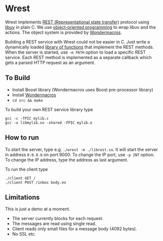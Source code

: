 # Wrest

Wrest implements [REST (Representational state transfer)](https://en.wikipedia.org/wiki/Representational_state_transfer)
protocol using [libuv](https://en.wikipedia.org/wiki/Libuv) in plain C. We
use [object-oriented programming](https://en.wikipedia.org/wiki/Object-oriented_programming)
to wrap libuv and the actions. The object system is provided by [Wondermacros](https://github.com/plainc/wondermacros).

Building a REST service with Wrest could not be easier in C. Just write a
dynamically loaded [library of functions](https://github.com/plainC/wrest/blob/master/wrest/rest.c)
that implement the REST methods.
When the server is started, use `-m PATH` option to load a specific REST
service. Each REST method is implemented as a separate callback which gets
a parsed HTTP request as an argument.

## To Build

* Install Boost library (Wondermacros uses Boost pre-processor library)
* Install [Wondermacros](https://github.com/plainc/wondermacros)
* `cd src && make`

To build your own REST service library type

```
gcc -c -fPIC mylib.c
gcc -o libmylib.so -shared -FPIC mylib.o
```

## How to run

To start the server, type e.g. `./wrest -m ./librest.so`. It will start the
server in address `0.0.0.0` on port 9000. To change the IP port, use
`-p INT` option. To change the IP address, type the address as last argument.

To run the client type

```
./client GET /
./client POST /inbox body.ex
```

## Limitations

This is just a demo at a moment.
* The server currently blocks for each request.
* The messages are read using single read.
* Client reads only small files for a message body (4092 bytes).
* No SSL etc.
